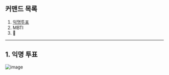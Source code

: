 ## 커맨드 목록
1. [익명투표](#1-익명-투표)
2. MBTI
3. 🤔

---

## 1. 익명 투표
![image](https://github.com/user-attachments/assets/e33cc8a8-98c3-4766-b624-9219c86c24a3)
